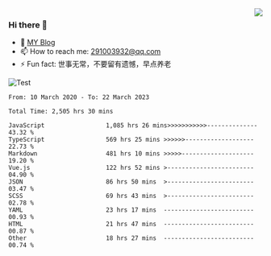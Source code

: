 <img align='right' src='https://github-readme-stats.vercel.app/api?username=niaogege&show_icons=true&theme=radical'/>

### Hi there 👋

- 🌱 [MY Blog](https://bythewayer.com/)
- 📫 How to reach me: 291003932@qq.com
- ⚡ Fun fact:  世事无常，不要留有遗憾，早点养老

![Test](https://github-readme-stats.vercel.app/api/top-langs/?username=niaogege&layout=compact)

<!--START_SECTION:waka-->

```text
From: 10 March 2020 - To: 22 March 2023

Total Time: 2,505 hrs 30 mins

JavaScript                 1,085 hrs 26 mins>>>>>>>>>>>--------------   43.32 %
TypeScript                 569 hrs 25 mins >>>>>>-------------------   22.73 %
Markdown                   481 hrs 10 mins >>>>>--------------------   19.20 %
Vue.js                     122 hrs 52 mins >------------------------   04.90 %
JSON                       86 hrs 50 mins  >------------------------   03.47 %
SCSS                       69 hrs 43 mins  >------------------------   02.78 %
YAML                       23 hrs 17 mins  -------------------------   00.93 %
HTML                       21 hrs 47 mins  -------------------------   00.87 %
Other                      18 hrs 27 mins  -------------------------   00.74 %
```

<!--END_SECTION:waka-->
